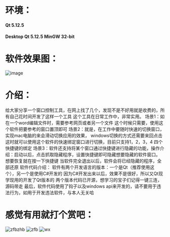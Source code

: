 # 环境：
#### Qt 5.12.5
#### Desktop Qt 5.12.5 MinGW 32-bit
# 软件效果图：
![image](https://github.com/user-attachments/assets/e383ddb5-3ceb-416e-9bbe-d15f245757fa#pic_center )

# 介绍：
给大家分享一个窗口控制工具，在网上找了几个，发现不是不好用就是收费的，所有自己花时间开发了这样一个工具
这个工具在日常工作中，非常实用。
场景1：如在一个word编辑文件时，需要参考网页或者另一个文件
这个时候只需要，使用这个软件把要参考的窗口置顶即可
场景2：就是，在工作中要随时快速的切换窗口，
实现mac电脑的来会滑动切换应用的效果，
windows切换的方式还需要来回点击
这时就可以使用这个软件的快速绑定窗口进行切换，目前只支持1，2，3，4 四个快捷键的绑定
场景3：软件还支持将某个窗口通过快捷键进行隐藏的功能，操作介绍：启动以后，点击抓取隐藏程序，设置快捷键即可隐藏想要隐藏的软件窗口。
想要恢复就在按一下快捷键
当软件完全退出以后，软件会将已经隐藏的程序，全部还原
软件代码介绍：
软件有两个开发语言的版本：一个是Qt（推荐使用这个），另一个是使用C#开发的
因为C#开发出来以后，效果不是很好，所以又Qt现学现用的开发了Qt版本的
两个版本代码已开源，想学习的宝子们记得一键三连，源码带走
最后，软件代码使用了钩子以及windows api来开发的，请不要用于违法行为，如用于开发违法软件，与本人无关哈
# 感觉有用就打个赏吧：
![zfbzhb](https://github.com/user-attachments/assets/4900c598-3864-44d5-8c85-5eaa5afe7c9a#pic_center)
![zfb](https://github.com/user-attachments/assets/a1b36155-fbc8-4c44-84e0-a612f953b10f#pic_center)
![wx](https://github.com/user-attachments/assets/4e2a9aca-3078-474a-9a0d-018b36af6e0a#pic_center)
